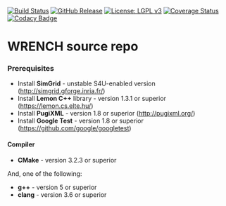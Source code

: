 [![Build Status][travis-badge]][travis-link]
[![GitHub Release][release-badge]][release-link]
[![License: LGPL v3][license-badge]](LICENSE.md)
[![Coverage Status][coveralls-badge]][coveralls-link]
[![Codacy Badge][codacy-badge]][codacy-link]

# WRENCH source repo

### Prerequisites

  - Install **SimGrid** - unstable S4U-enabled version (http://simgrid.gforge.inria.fr/)
  - Install **Lemon C++** library - version 1.3.1 or superior (https://lemon.cs.elte.hu/)
  - Install **PugiXML** - version 1.8 or superior (http://pugixml.org/)
  - Install **Google Test** - version 1.8 or superior (https://github.com/google/googletest)

#### Compiler

  - **CMake** - version 3.2.3 or superior
  
And, one of the following:
  - **g++** - version 5 or superior
  - **clang** - version 3.6 or superior


[travis-badge]:    https://travis-ci.org/wrench-project/wrench.svg?branch=master
[travis-link]:     https://travis-ci.org/wrench-project/wrench
[license-badge]:   https://img.shields.io/badge/License-LGPL%20v3-blue.svg
[coveralls-badge]: https://coveralls.io/repos/github/wrench-project/wrench/badge.svg?branch=master
[coveralls-link]:  https://coveralls.io/github/wrench-project/wrench?branch=master
[release-badge]:   https://img.shields.io/github/release/wrench-project/wrench.svg
[release-link]:    https://github.com/wrench-project/wrench/releases
[codacy-badge]:    https://img.shields.io/codacy/grade/aef324ea84474fff979a8ff19a4e4681.svg
[codacy-link]:     https://www.codacy.com/app/WRENCH/wrench?utm_source=github.com&amp;utm_medium=referral&amp;utm_content=wrench-project/wrench&amp;utm_campaign=Badge_Grade
